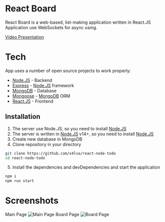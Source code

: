 # React Board

React Board is a web-based, list-making application written in React.JS </br>
Application use WebSockets for async using.

[Video Presentation](https://watch.screencastify.com/v/7YLA171oLFQAZ1qiYDml)

# Tech

App uses a number of open source projects to work properly:

- [Node.JS] - Backend
- [Express] - [Node.JS] framework
- [MongoDB] - Database
- [Mongoose] - [MongoDB] ORM
- [React.JS] - Frontend

## Installation

1. The server use Node.JS, so you need to install [Node.JS]
2. The server is written in [Node.JS] v14+, so you need to install [Node.JS]
3. Create new database in MongoDB
4. Clone repository in your directory

```sh
git clone https://github.com/x4lva/react-node-todo
cd react-node-todo
```

5. Install the dependencies and devDependencies and start the application

```sh
npm i
npm run start
```

# Screenshots
Main Page
![Main Page](https://i2.paste.pics/d87b9d877b23d801ca77b2b941e012be.png?trs=0d0cf50bc4c62e190d6991da570e9068e5085e1ab1c1165d4d32b0fb1d9b8509)
Board Page
![Board Page](https://i2.paste.pics/9e4da5323ade6827b184cc008320f54d.png?trs=0d0cf50bc4c62e190d6991da570e9068e5085e1ab1c1165d4d32b0fb1d9b8509)

[node.js]: http://nodejs.org
[express]: http://expressjs.com
[mongodb]: https://www.mongodb.com/
[mongoose]: https://mongoosejs.com/
[react.js]: https://uk.reactjs.org/
